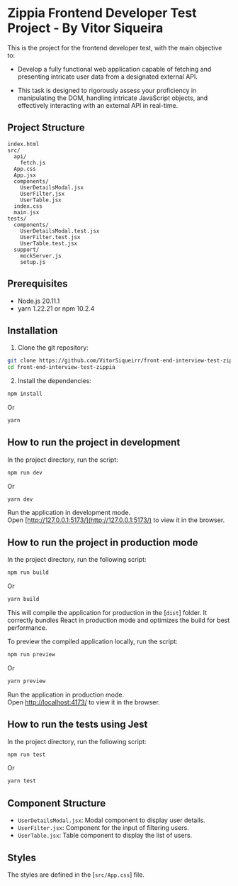 # Zippia Frontend Developer Test Project - By Vitor Siqueira

This is the project for the frontend developer test, with the main objective to:

- Develop a fully functional web application capable of fetching and presenting intricate user data from a designated external API.

- This task is designed to rigorously assess your proficiency in manipulating the DOM, handling intricate JavaScript objects, and effectively interacting with an external API in real-time.

## Project Structure

```
index.html
src/
  api/
    fetch.js
  App.css
  App.jsx
  components/
    UserDetailsModal.jsx
    UserFilter.jsx
    UserTable.jsx
  index.css
  main.jsx
tests/
  components/
    UserDetailsModal.test.jsx
    UserFilter.test.jsx
    UserTable.test.jsx
  support/
    mockServer.js
    setup.js
```

## Prerequisites

- Node.js 20.11.1
- yarn 1.22.21 or npm 10.2.4

## Installation

1. Clone the git repository:

```sh
git clone https://github.com/VitorSiqueirr/front-end-interview-test-zippia.git
cd front-end-interview-test-zippia
```

2. Install the dependencies:

```sh
npm install
```

Or

```sh
yarn
```

## How to run the project in development

In the project directory, run the script:

```sh
npm run dev
```

Or

```sh
yarn dev
```

Run the application in development mode.\
Open [http://127.0.0.1:5173/](http://127.0.0.1:5173/) to view it in the browser.

## How to run the project in production mode

In the project directory, run the following script:

```sh
npm run build
```

Or

```sh
yarn build
```

This will compile the application for production in the [`dist`] folder. It correctly bundles React in production mode and optimizes the build for best performance.

To preview the compiled application locally, run the script:

```sh
npm run preview
```

Or

```sh
yarn preview
```

Run the application in production mode.\
Open [http://localhost:4173/](http://localhost:4173/) to view it in the browser.

## How to run the tests using Jest

In the project directory, run the following script:

```sh
npm run test
```

Or

```sh
yarn test
```

## Component Structure

- `UserDetailsModal.jsx`: Modal component to display user details.
- `UserFilter.jsx`: Component for the input of filtering users.
- `UserTable.jsx`: Table component to display the list of users.

## Styles

The styles are defined in the [`src/App.css`] file.
